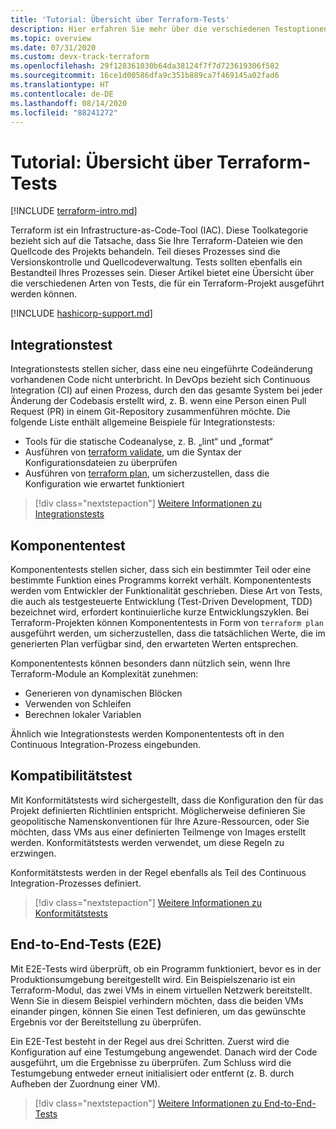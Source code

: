 ```yaml
---
title: 'Tutorial: Übersicht über Terraform-Tests'
description: Hier erfahren Sie mehr über die verschiedenen Testoptionen, die Sie zum Überprüfen von Terraform-Projekten konfigurieren können.
ms.topic: overview
ms.date: 07/31/2020
ms.custom: devx-track-terraform
ms.openlocfilehash: 29f128361030b64da38124f7f7d723619306f582
ms.sourcegitcommit: 16ce1d00586dfa9c351b889ca7f469145a02fad6
ms.translationtype: HT
ms.contentlocale: de-DE
ms.lasthandoff: 08/14/2020
ms.locfileid: "88241272"
---
```

# <a name="tutorial-terraform-testing-overview"></a>Tutorial: Übersicht über Terraform-Tests

[!INCLUDE [terraform-intro.md](includes/terraform-intro.md)]

Terraform ist ein Infrastructure-as-Code-Tool (IAC). Diese Toolkategorie bezieht sich auf die Tatsache, dass Sie Ihre Terraform-Dateien wie den Quellcode des Projekts behandeln. Teil dieses Prozesses sind die Versionskontrolle und Quellcodeverwaltung. Tests sollten ebenfalls ein Bestandteil Ihres Prozesses sein. Dieser Artikel bietet eine Übersicht über die verschiedenen Arten von Tests, die für ein Terraform-Projekt ausgeführt werden können.

[!INCLUDE [hashicorp-support.md](includes/hashicorp-support.md)]

## <a name="integration-testing"></a>Integrationstest

Integrationstests stellen sicher, dass eine neu eingeführte Codeänderung vorhandenen Code nicht unterbricht. In DevOps bezieht sich Continuous Integration (CI) auf einen Prozess, durch den das gesamte System bei jeder Änderung der Codebasis erstellt wird, z. B. wenn eine Person einen Pull Request (PR) in einem Git-Repository zusammenführen möchte. Die folgende Liste enthält allgemeine Beispiele für Integrationstests:

- Tools für die statische Codeanalyse, z. B. „lint“ und „format“
- Ausführen von [terraform validate](https://www.terraform.io/docs/commands/validate.html), um die Syntax der Konfigurationsdateien zu überprüfen
- Ausführen von [terraform plan](https://www.terraform.io/docs/commands/validate.html), um sicherzustellen, dass die Konfiguration wie erwartet funktioniert

> [!div class="nextstepaction"]
> [Weitere Informationen zu Integrationstests](best-practices-integration-testing.md)

## <a name="unit-testing"></a>Komponententest

Komponententests stellen sicher, dass sich ein bestimmter Teil oder eine bestimmte Funktion eines Programms korrekt verhält. Komponententests werden vom Entwickler der Funktionalität geschrieben. Diese Art von Tests, die auch als testgesteuerte Entwicklung (Test-Driven Development, TDD) bezeichnet wird, erfordert kontinuierliche kurze Entwicklungszyklen. Bei Terraform-Projekten können Komponententests in Form von `terraform plan` ausgeführt werden, um sicherzustellen, dass die tatsächlichen Werte, die im generierten Plan verfügbar sind, den erwarteten Werten entsprechen. 

Komponententests können besonders dann nützlich sein, wenn Ihre Terraform-Module an Komplexität zunehmen:

- Generieren von dynamischen Blöcken
- Verwenden von Schleifen
- Berechnen lokaler Variablen

Ähnlich wie Integrationstests werden Komponententests oft in den Continuous Integration-Prozess eingebunden.

## <a name="compliance-testing"></a>Kompatibilitätstest

Mit Konformitätstests wird sichergestellt, dass die Konfiguration den für das Projekt definierten Richtlinien entspricht. Möglicherweise definieren Sie geopolitische Namenskonventionen für Ihre Azure-Ressourcen, oder Sie möchten, dass VMs aus einer definierten Teilmenge von Images erstellt werden. Konformitätstests werden verwendet, um diese Regeln zu erzwingen.

Konformitätstests werden in der Regel ebenfalls als Teil des Continuous Integration-Prozesses definiert.

> [!div class="nextstepaction"]
> [Weitere Informationen zu Konformitätstests](best-practices-compliance-testing.md)

## <a name="end-to-end-e2e-testing"></a>End-to-End-Tests (E2E)

Mit E2E-Tests wird überprüft, ob ein Programm funktioniert, bevor es in der Produktionsumgebung bereitgestellt wird. Ein Beispielszenario ist ein Terraform-Modul, das zwei VMs in einem virtuellen Netzwerk bereitstellt. Wenn Sie in diesem Beispiel verhindern möchten, dass die beiden VMs einander pingen, können Sie einen Test definieren, um das gewünschte Ergebnis vor der Bereitstellung zu überprüfen.

Ein E2E-Test besteht in der Regel aus drei Schritten. Zuerst wird die Konfiguration auf eine Testumgebung angewendet. Danach wird der Code ausgeführt, um die Ergebnisse zu überprüfen. Zum Schluss wird die Testumgebung entweder erneut initialisiert oder entfernt (z. B. durch Aufheben der Zuordnung einer VM).

> [!div class="nextstepaction"]
> [Weitere Informationen zu End-to-End-Tests](best-practices-end-to-end-testing.md)